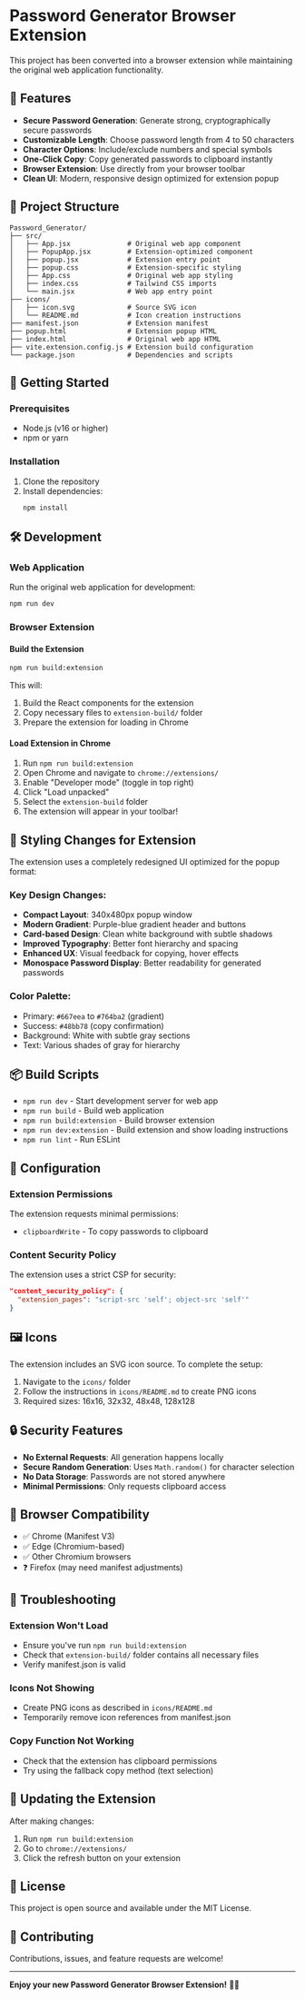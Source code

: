 # Password Generator Browser Extension

This project has been converted into a browser extension while maintaining the original web application functionality.

## 🌟 Features

- **Secure Password Generation**: Generate strong, cryptographically secure passwords
- **Customizable Length**: Choose password length from 4 to 50 characters
- **Character Options**: Include/exclude numbers and special symbols
- **One-Click Copy**: Copy generated passwords to clipboard instantly
- **Browser Extension**: Use directly from your browser toolbar
- **Clean UI**: Modern, responsive design optimized for extension popup

## 📁 Project Structure

```
Password_Generator/
├── src/
│   ├── App.jsx              # Original web app component
│   ├── PopupApp.jsx         # Extension-optimized component
│   ├── popup.jsx            # Extension entry point
│   ├── popup.css            # Extension-specific styling
│   ├── App.css              # Original web app styling
│   ├── index.css            # Tailwind CSS imports
│   └── main.jsx             # Web app entry point
├── icons/
│   ├── icon.svg             # Source SVG icon
│   └── README.md            # Icon creation instructions
├── manifest.json            # Extension manifest
├── popup.html               # Extension popup HTML
├── index.html               # Original web app HTML
├── vite.extension.config.js # Extension build configuration
└── package.json             # Dependencies and scripts
```

## 🚀 Getting Started

### Prerequisites
- Node.js (v16 or higher)
- npm or yarn

### Installation
1. Clone the repository
2. Install dependencies:
   ```bash
   npm install
   ```

## 🛠️ Development

### Web Application
Run the original web application for development:
```bash
npm run dev
```

### Browser Extension

#### Build the Extension
```bash
npm run build:extension
```

This will:
1. Build the React components for the extension
2. Copy necessary files to `extension-build/` folder
3. Prepare the extension for loading in Chrome

#### Load Extension in Chrome
1. Run `npm run build:extension`
2. Open Chrome and navigate to `chrome://extensions/`
3. Enable "Developer mode" (toggle in top right)
4. Click "Load unpacked"
5. Select the `extension-build` folder
6. The extension will appear in your toolbar!

## 🎨 Styling Changes for Extension

The extension uses a completely redesigned UI optimized for the popup format:

### Key Design Changes:
- **Compact Layout**: 340x480px popup window
- **Modern Gradient**: Purple-blue gradient header and buttons
- **Card-based Design**: Clean white background with subtle shadows
- **Improved Typography**: Better font hierarchy and spacing
- **Enhanced UX**: Visual feedback for copying, hover effects
- **Monospace Password Display**: Better readability for generated passwords

### Color Palette:
- Primary: `#667eea` to `#764ba2` (gradient)
- Success: `#48bb78` (copy confirmation)
- Background: White with subtle gray sections
- Text: Various shades of gray for hierarchy

## 📦 Build Scripts

- `npm run dev` - Start development server for web app
- `npm run build` - Build web application
- `npm run build:extension` - Build browser extension
- `npm run dev:extension` - Build extension and show loading instructions
- `npm run lint` - Run ESLint

## 🔧 Configuration

### Extension Permissions
The extension requests minimal permissions:
- `clipboardWrite` - To copy passwords to clipboard

### Content Security Policy
The extension uses a strict CSP for security:
```json
"content_security_policy": {
  "extension_pages": "script-src 'self'; object-src 'self'"
}
```

## 🖼️ Icons

The extension includes an SVG icon source. To complete the setup:

1. Navigate to the `icons/` folder
2. Follow the instructions in `icons/README.md` to create PNG icons
3. Required sizes: 16x16, 32x32, 48x48, 128x128

## 🔒 Security Features

- **No External Requests**: All generation happens locally
- **Secure Random Generation**: Uses `Math.random()` for character selection
- **No Data Storage**: Passwords are not stored anywhere
- **Minimal Permissions**: Only requests clipboard access

## 📱 Browser Compatibility

- ✅ Chrome (Manifest V3)
- ✅ Edge (Chromium-based)
- ✅ Other Chromium browsers
- ❓ Firefox (may need manifest adjustments)

## 🐛 Troubleshooting

### Extension Won't Load
- Ensure you've run `npm run build:extension`
- Check that `extension-build/` folder contains all necessary files
- Verify manifest.json is valid

### Icons Not Showing
- Create PNG icons as described in `icons/README.md`
- Temporarily remove icon references from manifest.json

### Copy Function Not Working
- Check that the extension has clipboard permissions
- Try using the fallback copy method (text selection)

## 🔄 Updating the Extension

After making changes:
1. Run `npm run build:extension`
2. Go to `chrome://extensions/`
3. Click the refresh button on your extension

## 📄 License

This project is open source and available under the MIT License.

## 🤝 Contributing

Contributions, issues, and feature requests are welcome!

---

**Enjoy your new Password Generator Browser Extension!** 🔐✨